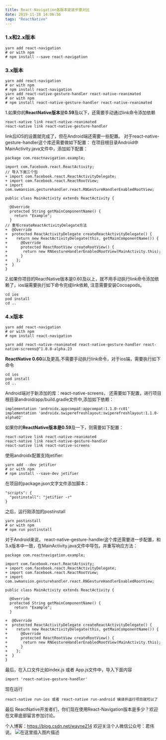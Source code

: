 ```yaml
---
title: React-Navigation各版本安装步骤对比
date: 2019-11-18 14:06:56
tags: "ReactNative"
---
```

### 1.x和2.x版本
```
yarn add react-navigation
# or with npm
# npm install --save react-navigation
```
### 3.x版本
```
yarn add react-navigation
# or with npm
# npm install react-navigation
yarn add react-native-gesture-handler react-native-reanimated
# or with npm
# npm install react-native-gesture-handler react-native-reanimated
```
1.如果你的**ReactNative版本**是**0.59**及以下，还需要手动通过link命令添加依赖
```
react-native link react-native-reanimated
react-native link react-native-gesture-handler
```
link后IOS的设置就完成了，但在Android端还需要一些配置。
对于react-native-gesture-handler这个库还需要做如下配置：
在项目根目录Android中MainActivity.java文件中，添加如下配置：
```
package com.reactnavigation.example;

import com.facebook.react.ReactActivity;
// 导入下面三个包
+ import com.facebook.react.ReactActivityDelegate;
+ import com.facebook.react.ReactRootView;
+ import com.swmansion.gesturehandler.react.RNGestureHandlerEnabledRootView;

public class MainActivity extends ReactActivity {

  @Override
  protected String getMainComponentName() {
    return "Example";
  }
// 重写createReactActivityDelegate方法
+  @Override
+  protected ReactActivityDelegate createReactActivityDelegate() {
+    return new ReactActivityDelegate(this, getMainComponentName()) {
+      @Override
+      protected ReactRootView createRootView() {
+       return new RNGestureHandlerEnabledRootView(MainActivity.this);
+      }
+    };
+  }
}
```
2.如果你项目的ReactNative版本是0.60及以上，就不用手动执行link命令添加依赖了，ios端需要执行如下命令完成link依赖, 注意需要安装Cocoapods。
```
cd ios
pod install
cd ..
```
### 4.x版本
```
yarn add react-navigation
# or with npm
# npm install react-navigation

yarn add react-native-reanimated react-native-gesture-handler react-native-screens@^1.0.0-alpha.23
```
**ReactNative 0.60**以及更高,不需要手动执行link命令，对于ios端，需要执行如下命令
```
cd ios
pod install
cd ..
```
Android端对于新添加的库：react-native-screens， 还需要如下配置，进行项目根目录android/app/build.gradle文件中,添加如下依赖：
```
implementation 'androidx.appcompat:appcompat:1.1.0-rc01'
implementation 'androidx.swiperefreshlayout:swiperefreshlayout:1.1.0-alpha02'
```
如果你的**ReactNative版本是0.59**及一下，则需要如下配置：
```
react-native link react-native-reanimated
react-native link react-native-gesture-handler
react-native link react-native-screens
```
使用androidx配置支持jetifier:
```
yarn add --dev jetifier
# or with npm
# npm install --save-dev jetifier
```
在项目的package.json文字文件添加脚本：
```
"scripts": {
  "postinstall": "jetifier -r"
}
```
之后，运行刚添加的postinstall
```
yarn postinstall
# or with npm
# npm run postinstall
```
对于Android来说， react-native-gesture-handler这个库还需要进一步配置，和3.x版本中一致，在MainActivity.java文件中导包，并重写响应方法：
```
package com.reactnavigation.example;

import com.facebook.react.ReactActivity;
+ import com.facebook.react.ReactActivityDelegate;
+ import com.facebook.react.ReactRootView;
+ import com.swmansion.gesturehandler.react.RNGestureHandlerEnabledRootView;

public class MainActivity extends ReactActivity {

  @Override
  protected String getMainComponentName() {
    return "Example";
  }

+  @Override
+  protected ReactActivityDelegate createReactActivityDelegate() {
+    return new ReactActivityDelegate(this, getMainComponentName()) {
+      @Override
+      protected ReactRootView createRootView() {
+       return new RNGestureHandlerEnabledRootView(MainActivity.this);
+      }
+    };
+  }
}
```
最后，在入口文件比如index.js 或者 App.js文件中，导入下面内容
```
import 'react-native-gesture-handler'
```
现在运行
```
react-native run-ios 或者 react-native run-android 编译并运行项目就可以了
```
最后
ReactNative开发者们，你们现在使用React-Navigation版本是多少？欢迎在文章底部留言参加讨论。


个人博客：https://blog.csdn.net/wayne214
欢迎关注个人微信公众号：君伟说。
![在这里插入图片描述](/images/个人微信公众号.jpg)